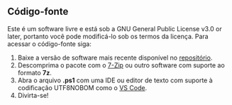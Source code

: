 ## Código-fonte
Este é um software livre e está sob a GNU General Public License v3.0 or later, portanto você pode modificá-lo sob os termos da licença. Para acessar o código-fonte siga:

1. Baixe a versão de software mais recente disponível no [repositório](https://github.com/2uj1m28ohz/flysafe/releases).
2. Descomprima o pacote com o [7-Zip](https://www.7-zip.org) ou outro software com suporte ao formato **7z**.
3. Abra o arquivo **.ps1** com uma IDE ou editor de texto com suporte à codificação UTF8NOBOM como o [VS Code](https://github.com/microsoft/vscode).
4. Divirta-se!
